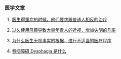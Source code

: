 ### 医学文章

1. <a href="/items/esns/read/medicine/4">医生得重症的时候，他们要求跟普通人相反的治疗</a>

1. <a href="/items/esns/read/medicine/2">过久使用屏幕导致大量年青人的近视，增加失明的几率</a>

1. <a href="/items/esns/read/medicine/3">为什么医生无视事实的根据，进行不适当的医疗程序</a>

1. <a href="/items/esns/read/medicine/1">吞咽障碍 Dysphagia 是什么</a>